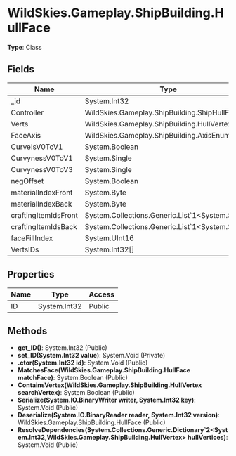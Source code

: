 ﻿# WildSkies.Gameplay.ShipBuilding.HullFace

**Type**: Class

## Fields

| Name | Type | Access |
|------|------|--------|
| _id | System.Int32 | Private |
| Controller | WildSkies.Gameplay.ShipBuilding.ShipHullFace | Public |
| Verts | WildSkies.Gameplay.ShipBuilding.HullVertex[] | Public |
| FaceAxis | WildSkies.Gameplay.ShipBuilding.AxisEnum/Axis | Public |
| CurveIsV0ToV1 | System.Boolean | Public |
| CurvynessV0ToV1 | System.Single | Public |
| CurvynessV0ToV3 | System.Single | Public |
| negOffset | System.Boolean | Public |
| materialIndexFront | System.Byte | Public |
| materialIndexBack | System.Byte | Public |
| craftingItemIdsFront | System.Collections.Generic.List`1<System.String> | Public |
| craftingItemIdsBack | System.Collections.Generic.List`1<System.String> | Public |
| faceFillIndex | System.UInt16 | Public |
| VertsIDs | System.Int32[] | Public |

## Properties

| Name | Type | Access |
|------|------|--------|
| ID | System.Int32 | Public |

## Methods

- **get_ID()**: System.Int32 (Public)
- **set_ID(System.Int32 value)**: System.Void (Private)
- **.ctor(System.Int32 id)**: System.Void (Public)
- **MatchesFace(WildSkies.Gameplay.ShipBuilding.HullFace matchFace)**: System.Boolean (Public)
- **ContainsVertex(WildSkies.Gameplay.ShipBuilding.HullVertex searchVertex)**: System.Boolean (Public)
- **Serialize(System.IO.BinaryWriter writer, System.Int32 key)**: System.Void (Public)
- **Deserialize(System.IO.BinaryReader reader, System.Int32 version)**: WildSkies.Gameplay.ShipBuilding.HullFace (Public)
- **ResolveDependencies(System.Collections.Generic.Dictionary`2<System.Int32,WildSkies.Gameplay.ShipBuilding.HullVertex> hullVertices)**: System.Void (Public)

